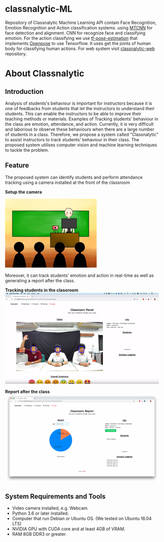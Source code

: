 # classnalytic-ML
Repository of Classnalytic Machine Learning API contain Face Recognition, Emotion Recognition and Action classification systems. using [MTCNN](https://kpzhang93.github.io/MTCNN_face_detection_alignment/index.html) for face detection and alignment. CNN for recognize face and classifying emotion. For the action classifying we use [tf-pose-estimation](https://github.com/ildoonet/tf-pose-estimation) that implements [Openpose](https://github.com/CMU-Perceptual-Computing-Lab/openpose) to use Tensorflow. It uses get the joints of human body for classifying human actions. For web system visit [classnalytic-web](https://github.com/wiput1999/classnalytic-web) repository.

# About Classnalytic
## Introduction
Analysis of students's behaviour is important for instructors because it is one of feedbacks from students that let the instructors to understand their students. This can enable the instructors to be able to improve their teaching methods or materials. Examples of Tracking students' behaviour in the class are emotion, attendance, and action. Currently, it is very difficult and  laborious to observe these behaviours when there are a large number of students in a class. Therefore, we propose a system called "Classnalytic" to assist instructors to track students' behaviour in their class. The proposed system utilises computer vision and machine learning techniques to tackle the problem.

## Feature
The proposed system can identify students and perform attendance tracking using a camera installed at the front of the classroom

**Setup the camera**

<img src="image/SetupFlow.jpg" width="300px" alt="Setup the camera">

Moreover, it can track students' emotion and action in real-time as well as generating a report after the class.

**Tracking students in the classroom**
![Tracking students in the classroom](image/main.png)

**Report after the class**
![Report after the class](image/report.png)

## System Requirements and Tools
- Video camera installed, e.g. Webcam.
- Python 3.6 or later installed.
- Computer that run Debian or Ubuntu OS. (We tested on Ubuntu 16.04 LTS)
- NVIDIA GPU with CUDA core and at least 4GB of VRAM.
- RAM 8GB DDR3 or greater.
